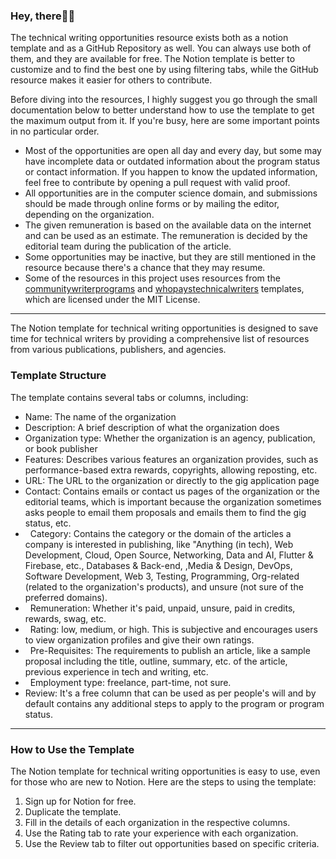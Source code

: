### Hey, there👋👋

The technical writing opportunities resource exists both as a notion template and as a GitHub Repository as well. You can always use both of them, and they are available for free. The Notion template is better to customize and to find the best one by using filtering tabs, while the GitHub resource makes it easier for others to contribute.

Before diving into the resources, I highly suggest you go through the small documentation below to better understand how to use the template to get the maximum output from it. If you're busy, here are some important points in no particular order.

-   Most of the opportunities are open all day and every day, but some may have incomplete data or outdated information about the program status or contact information. If you happen to know the updated information, feel free to contribute by opening a pull request with valid proof.
-   All opportunities are in the computer science domain, and submissions should be made through online forms or by mailing the editor, depending on the organization.
-   The given remuneration is based on the available data on the internet and can be used as an estimate. The remuneration is decided by the editorial team during the publication of the article.
-   Some opportunities may be inactive, but they are still mentioned in the resource because there's a chance that they may resume.
- Some of the resources in this project uses resources from the [communitywriterprograms](https://github.com/malgamves/CommunityWriterPrograms) and [whopaystechnicalwriters](https://github.com/philipkiely/whopaystechnicalwriters) templates, which are licensed under the MIT License.

* * * * *

The Notion template for technical writing opportunities is designed to save time for technical writers by providing a comprehensive list of resources from various publications, publishers, and agencies.

### Template Structure

The template contains several tabs or columns, including:

-   Name: The name of the organization
-   Description: A brief description of what the organization does
-   Organization type: Whether the organization is an agency, publication, or book publisher
-   Features: Describes various features an organization provides, such as performance-based extra rewards, copyrights, allowing reposting, etc.
-   URL: The URL to the organization or directly to the gig application page
-   Contact: Contains emails or contact us pages of the organization or the editorial teams, which is important because the organization sometimes asks people to email them proposals and emails them to find the gig status, etc.
-   Category: Contains the category or the domain of the articles a company is interested in publishing, like "Anything (in tech), Web Development, Cloud, Open Source, Networking, Data and AI, Flutter & Firebase, etc., Databases & Back-end, ,Media & Design, DevOps, Software Development, Web 3, Testing, Programming, Org-related (related to the organization's products), and unsure (not sure of the preferred domains).
-   Remuneration: Whether it's paid, unpaid, unsure, paid in credits, rewards, swag, etc.
-   Rating: low, medium, or high. This is subjective and encourages users to view organization profiles and give their own ratings.
-   Pre-Requisites: The requirements to publish an article, like a sample proposal including the title, outline, summary, etc. of the article, previous experience in tech and writing, etc.
-   Employment type: freelance, part-time, not sure.
- Review: It's a free column that can be used as per people's will and by default contains any additional steps to apply to the program or program status.


* * * * *

### How to Use the Template

The Notion template for technical writing opportunities is easy to use, even for those who are new to Notion. Here are the steps to using the template:

1.  Sign up for Notion for free.
2.  Duplicate the template.
3.  Fill in the details of each organization in the respective columns.
4.  Use the Rating tab to rate your experience with each organization.
5.  Use the Review tab to filter out opportunities based on specific criteria.
